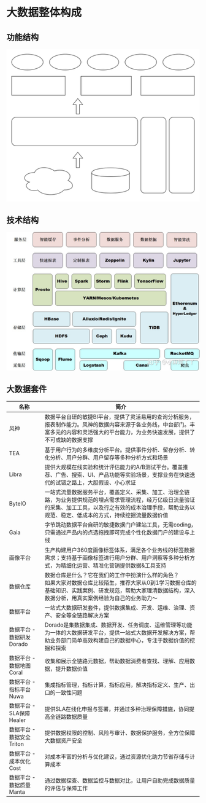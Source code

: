 # 大数据整体构成
## 功能结构
<img src="./assets/平台.svg">

## 技术结构
<img src="./assets/技术.png">

## 大数据套件
|名称|简介|
| ---- | ---- |
|风神|数据平台自研的敏捷BI平台，提供了灵活易用的查询分析服务，报表制作能力。风神的数据内容来源于各业务线，中台部门。丰富多元的内容和灵活强大的平台能力，为业务快速发展，提供了不可或缺的数据支撑|
|TEA|基于用户行为的多维度分析平台。提供事件分析、留存分析、转化分析、用户分群、用户留存等多种分析方式和场景|
|Libra|提供大规模在线实验和统计评估能力的A/B测试平台。覆盖推荐、广告、搜索、UI、产品功能等实验场景，支撑业务在快速迭代的试错之路上，大胆假设、小心求证|
|ByteIO|一站式流量数据服务平台，覆盖定义、采集、加工、治理全链路，为业务提供规范的埋点需求管理流程，经万亿级日流量验证的采集、加工工具，以及行之有效的成本治理手段，帮助业务以规范、稳定、低成本的方式，持续挖掘流量数据价值|
|Gaia|字节跳动数据平台自研的敏捷数据门户建站工具，无需coding，只需通过产品内的点选拖拽即可完成个性化数据门户的建设与上线|
|画像平台|生产构建用户360度画像标签体系，满足各个业务线的标签数据需求；支持基于画像标签进行用户分群、用户洞察等多种分析方式，为精细化运营、精准化营销提供数据&工具支持|
|数据仓库|数据仓库是什么？它在我们的工作中扮演什么样的角色？<br>如果大家对数据仓库比较陌生，推荐大家从0到1学习数据仓库的基础知识、实践案例、研发规范，帮助大家理清数据结构，深入数据分析，用真实案例经验为自己的业务助力～|
|数据平台|一站式大数据研发套件，提供数据集成、开发、运维、治理、资产、安全等全链路解决方案|
|数据平台 - 数据研发Dorado|Dorado是集数据集成、数据开发、任务调度、运维管理等功能为一体的大数据研发平台，提供一站式大数据开发解决方案，帮助业务部门简单高效构建自己的数据中心，专注于数据价值的挖掘和探索|
|数据平台 - 数据地图Coral|收集和展示全链路元数据，帮助数据消费者查找、理解、应用数据，提升数据价值|
|数据平台 - 指标平台Nuwa|集成指标管理，指标计算，指标应用，解决指标定义、生产、出口的一致性问题|
|数据平台 - SLA保障Healer|提供SLA在线化申报与签署，并通过多种治理保障措施，协同提高全链路数据质量|
|数据平台 - 数据安全Triton|提供数据权限的控制、风险与审计、数据保护服务，全方位保障大数据资产安全|
|数据平台 - 成本优化Cost|对成本丰富的分析与优化建议，通过资源优化助力节省存储与计算成本|
|数据平台 - 数据质量Manta|通过数据探查、数据监控与数据对比，让用户自助完成数据质量的评估与保障工作|

